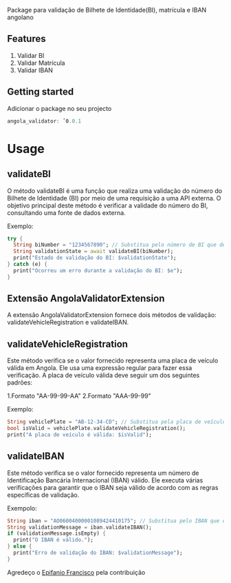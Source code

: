Package para validação  de Bilhete de Identidade(BI), matrícula e IBAN angolano

## Features

1. Validar BI
2. Validar Matrícula
3. Validar IBAN

## Getting started

Adicionar o package no seu projecto

```dart
angola_validator: ˆ0.0.1
```


# Usage

## validateBI

O método validateBI é uma função que realiza uma validação do número do Bilhete de Identidade (BI) por meio de uma requisição a uma API externa. O objetivo principal deste método é verificar a validade do número do BI, consultando uma fonte de dados externa.

Exemplo:

```dart
try {
  String biNumber = "1234567890"; // Substitua pelo número de BI que deseja validar.
  String validationState = await validateBI(biNumber);
  print("Estado de validação do BI: $validationState");
} catch (e) {
  print("Ocorreu um erro durante a validação do BI: $e");
}
```

## Extensão AngolaValidatorExtension

A extensão AngolaValidatorExtension  fornece dois métodos de validação: validateVehicleRegistration e validateIBAN.

## validateVehicleRegistration

Este método verifica se o valor fornecido representa uma placa de veículo válida em Angola. Ele usa uma expressão regular para fazer essa verificação. A placa de veículo válida deve seguir um dos seguintes padrões:

1.Formato "AA-99-99-AA"
2.Formato "AAA-99-99"

Exemplo:

```dart
String vehiclePlate = "AB-12-34-CD"; // Substitua pela placa de veículo que deseja validar.
bool isValid = vehiclePlate.validateVehicleRegistration();
print("A placa de veículo é válida: $isValid");
```

## validateIBAN

Este método verifica se o valor fornecido representa um número de Identificação Bancária Internacional (IBAN) válido. Ele executa várias verificações para garantir que o IBAN seja válido de acordo com as regras específicas de validação.

Exempolo: 

```dart
String iban = "AO06004000001089424410175"; // Substitua pelo IBAN que deseja validar.
String validationMessage = iban.validateIBAN();
if (validationMessage.isEmpty) {
  print("O IBAN é válido.");
} else {
  print("Erro de validação do IBAN: $validationMessage");
}
```

Agredeço o [Epifanio Francisco](https://github.com/epifaniofrancisco) pela contribuição

